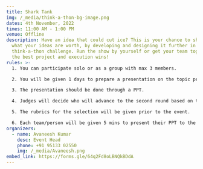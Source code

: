 ```yaml
---
title: Shark Tank
img: /_media/think-a-thon-bg-image.png
dates: 4th November, 2022
times: 11:00 AM - 1:00 PM
venue: Offline
description: Have an idea that could cut ice? This is your chance to show us
  what your ideas are worth, by developing and designing it further in the
  think-a-thon challenge. Run the show by yourself or get your team together,
  the best project and execution wins!
rules: >-
  1. You can participate solo or as a group with max 3 members.

  2. You will be given 1 days to prepare a presentation on the topic prior to the event.

  3. The presentation should be done through a PPT.

  4. Judges will decide who will advance to the second round based on the presentation.

  5. The rubrics for the selection will be given prior to the event.

  6. Each team/person will be given 5 mins to present their PPT to the judges.
organizers:
  - name: Avaneesh Kumar
    desc: Event Head
    phone: +91 95133 02550
    img: /_media/Avaneesh.png
embed_link: https://forms.gle/64q2Fd8oLBNQkBDdA
---
```

